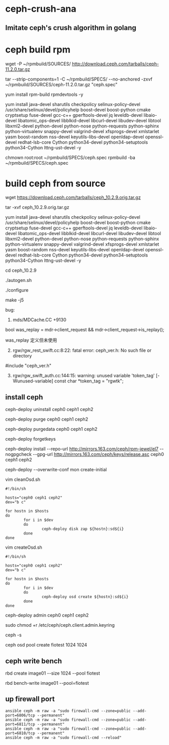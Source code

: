 # ceph-crush-ana

## Imitate ceph's crush algorithm in golang

# ceph build rpm
wget -P ~/rpmbuild/SOURCES/ http://download.ceph.com/tarballs/ceph-11.2.0.tar.gz

tar --strip-components=1 -C ~/rpmbuild/SPECS/ --no-anchored -zxvf ~/rpmbuild/SOURCES/ceph-11.2.0.tar.gz "ceph.spec"

yum install rpm-build rpmdevtools -y

yum install java-devel sharutils checkpolicy selinux-policy-devel /usr/share/selinux/devel/policyhelp   boost-devel boost-python cmake cryptsetup fuse-devel gcc-c++ gperftools-devel jq leveldb-devel libaio-devel libatomic_ops-devel libblkid-devel libcurl-devel libudev-devel libtool libxml2-devel python-devel python-nose python-requests python-sphinx python-virtualenv snappy-devel valgrind-devel xfsprogs-devel xmlstarlet yasm boost-random nss-devel keyutils-libs-devel openldap-devel openssl-devel redhat-lsb-core Cython python34-devel python34-setuptools python34-Cython lttng-ust-devel -y

chmown root:root ~/rpmbuild/SPECS/ceph.spec
rpmbuild -ba ~/rpmbuild/SPECS/ceph.spec

# build ceph from source

wget https://download.ceph.com/tarballs/ceph_10.2.9.orig.tar.gz

tar -xvf ceph_10.2.9.orig.tar.gz

yum install java-devel sharutils checkpolicy selinux-policy-devel /usr/share/selinux/devel/policyhelp   boost-devel boost-python cmake cryptsetup fuse-devel gcc-c++ gperftools-devel jq leveldb-devel libaio-devel libatomic_ops-devel libblkid-devel libcurl-devel libudev-devel libtool libxml2-devel python-devel python-nose python-requests python-sphinx python-virtualenv snappy-devel valgrind-devel xfsprogs-devel xmlstarlet yasm boost-random nss-devel keyutils-libs-devel openldap-devel openssl-devel redhat-lsb-core Cython python34-devel python34-setuptools python34-Cython lttng-ust-devel -y

cd ceph_10.2.9

./autogen.sh

./configure

make -j5

bug:

1. mds/MDCache.CC +9130

bool was_replay = mdr->client_request && mdr->client_request->is_replay();

was_replay 定义但未使用

2. rgw/rgw_rest_swift.cc:8:22: fatal error: ceph_ver.h: No such file or directory
 
 #include "ceph_ver.h"

3. rgw/rgw_swift_auth.cc:144:15: warning: unused variable 'token_tag' [-Wunused-variable]
   const char *token_tag = "rgwtk";
   
   
   
## install ceph

ceph-deploy uninstall ceph0 ceph1 ceph2

ceph-deploy purge ceph0 ceph1 ceph2

ceph-deploy purgedata ceph0 ceph1 ceph2

ceph-deploy forgetkeys

ceph-deploy install --repo-url http://mirrors.163.com/ceph/rpm-jewel/el7 --nogpgcheck --gpg-url http://mirrors.163.com/ceph/keys/release.asc ceph0 ceph1 ceph2

ceph-deploy --overwrite-conf mon create-initial

vim cleanOsd.sh
```
#!/bin/sh

hosts="ceph0 ceph1 ceph2"
dev="b c"

for hostn in $hosts
do
        for i in $dev
        do
                ceph-deploy disk zap ${hostn}:sd${i}
        done
done
```
vim createOsd.sh
```
#!/bin/sh

hosts="ceph0 ceph1 ceph2"
dev="b c"

for hostn in $hosts
do
        for i in $dev
        do
                ceph-deploy osd create ${hostn}:sd${i}
        done
done
```

ceph-deploy admin ceph0 ceph1 ceph2

sudo chmod +r /etc/ceph/ceph.client.admin.keyring

ceph -s

ceph osd pool create fiotest 1024 1024

## ceph write bench

rbd create image01 --size 1024 --pool fiotest

rbd bench-write image01 --pool=fiotest

## up firewall port

```
ansible ceph -m raw -a "sudo firewall-cmd --zone=public --add-port=6806/tcp --permanent"
ansible ceph -m raw -a "sudo firewall-cmd --zone=public --add-port=6811/tcp --permanent"
ansible ceph -m raw -a "sudo firewall-cmd --zone=public --add-port=6810/tcp --permanent"
ansible ceph -m raw -a "sudo firewall-cmd --reload"
```

